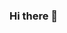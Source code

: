 ### Hi there 👋

<!--
**Aereyelle/Aereyelle** is a ✨ _special_ ✨ repository because its `README.md` (this file) appears on your GitHub profile.

Here are some ideas to get you started:

- 🔭 I’m currently working on ... web design
- 🌱 I’m currently learning ... web design
- 👯 I’m looking to collaborate on ... nothing
- 🤔 I’m looking for help with ... N/A
- 💬 Ask me about ... 
- 📫 How to reach me: ...
- 😄 Pronouns: ...
- ⚡ Fun fact: ...
-->
